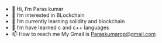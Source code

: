 - 👋 Hi, I’m Paras kumar  
- 👀 I’m interested in BLockchain
- 🌱 I’m currently learning solidity and blockchain
- 💞️ I’m have learned c and c++ languages
- 📫 How to reach me My Gmail is Paraskumarop@gmail.com

<!---
paraskumarop/paraskumarop is a ✨ special ✨ repository because its `README.md` (this file) appears on your GitHub profile.
You can click the Preview link to take a look at your changes.
--->
